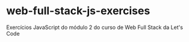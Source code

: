 # web-full-stack-js-exercises
Exercícios JavaScript do módulo 2 do curso de Web Full Stack da Let's Code
